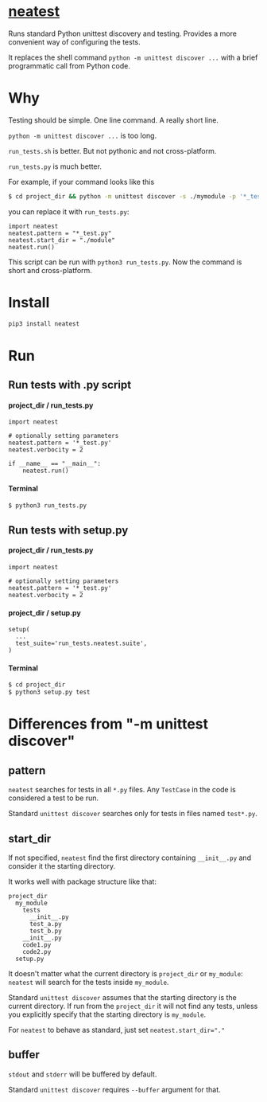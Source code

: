 # [neatest](https://github.com/rtmigo/neatest_py)
Runs standard Python unittest discovery and testing. Provides a more convenient way of configuring
the tests. 

It replaces the shell command `python -m unittest discover ...`  with a brief programmatic call from Python code.

# Why

Testing should be simple. One line command. A really short line.

`python -m unittest discover ...` is too long. 

`run_tests.sh` is better. But not pythonic and not cross-platform.

`run_tests.py` is much better.

For example, if your command looks like this

``` bash 
$ cd project_dir && python -m unittest discover -s ./mymodule -p '*_test.py' --buffer
```

you can replace it with `run_tests.py`:

``` python3
import neatest
neatest.pattern = "*_test.py"
neatest.start_dir = "./module"
neatest.run()
```

This script can be run with `python3 run_tests.py`. Now the command is short and cross-platform.

# Install

``` bash
pip3 install neatest
```

# Run

## Run tests with .py script

#### project_dir / run_tests.py

``` python3
import neatest

# optionally setting parameters
neatest.pattern = '*_test.py'
neatest.verbocity = 2

if __name__ == "__main__":
    neatest.run()
```

#### Terminal

``` bash
$ python3 run_tests.py
```


## Run tests with setup.py

#### project_dir / run_tests.py

``` python3
import neatest

# optionally setting parameters
neatest.pattern = '*_test.py'  
neatest.verbocity = 2
```

#### project_dir / setup.py

``` python3 
setup(
  ...
  test_suite='run_tests.neatest.suite',
)
```

#### Terminal

``` bash
$ cd project_dir
$ python3 setup.py test
```

# Differences from "-m unittest discover"

## pattern

`neatest` searches for tests in all `*.py` files. Any `TestCase` in the code is considered a test to be run.

Standard `unittest discover` searches only for tests in files named `test*.py`.

## start_dir

If not specified, `neatest` find the first directory containing `__init__.py` and consider it the starting directory.

It works well with package structure like that:

```
project_dir
  my_module
    tests
      __init__.py
      test_a.py
      test_b.py 
    __init__.py
    code1.py
    code2.py
  setup.py
```

It doesn't matter what the current directory is `project_dir` or `my_module`: `neatest` will search for 
the tests inside `my_module`.  

Standard `unittest discover` assumes that the starting directory is the current directory. If run from the `project_dir` 
it will not find any tests, unless you explicitly specify that the starting directory is `my_module`.  

For `neatest` to behave as standard, just set `neatest.start_dir="."`

## buffer

`stdout` and `stderr` will be buffered by default.

Standard `unittest discover` requires `--buffer` argument for that.